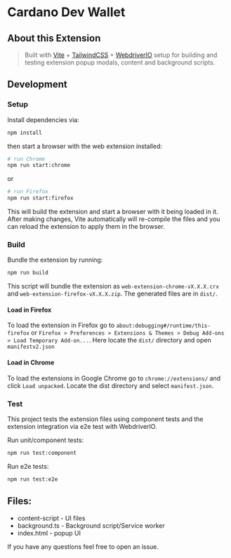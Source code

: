 # Cardano Dev Wallet



## About this Extension

> Built with [Vite](https://vitejs.dev/) + [TailwindCSS](https://tailwindcss.com/) + [WebdriverIO](https://webdriver.io) setup for building and testing extension popup modals, content and background scripts. 

## Development
### Setup

Install dependencies via:

```sh
npm install
```

then start a browser with the web extension installed:

```sh
# run Chrome
npm run start:chrome
```

or

```sh
# run Firefox
npm run start:firefox
```

This will build the extension and start a browser with it being loaded in it. After making changes, Vite automatically will re-compile the files and you can reload the extension to apply them in the browser.

### Build

Bundle the extension by running:

```sh
npm run build
```

This script will bundle the extension as `web-extension-chrome-vX.X.X.crx` and `web-extension-firefox-vX.X.X.zip`. The generated files are in `dist/`.

#### Load in Firefox

To load the extension in Firefox go to `about:debugging#/runtime/this-firefox` or `Firefox > Preferences > Extensions & Themes > Debug Add-ons > Load Temporary Add-on...`. Here locate the `dist/` directory and open `manifestv2.json`

#### Load in Chrome

To load the extensions in Google Chrome go to `chrome://extensions/` and click `Load unpacked`. Locate the dist directory and select `manifest.json`.

### Test

This project tests the extension files using component tests and the extension integration via e2e test with WebdriverIO.

Run unit/component tests:

```sh
npm run test:component
```

Run e2e tests:

```sh
npm run test:e2e
```

## Files:

 - content-script - UI files
 - background.ts - Background script/Service worker
 - index.html - popup UI

If you have any questions feel free to open an issue.
